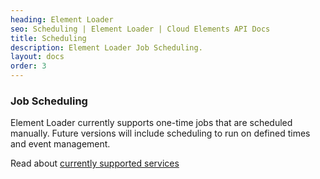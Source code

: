```yaml
---
heading: Element Loader
seo: Scheduling | Element Loader | Cloud Elements API Docs
title: Scheduling
description: Element Loader Job Scheduling.
layout: docs
order: 3
---
```


### Job Scheduling

Element Loader currently supports one-time jobs that are scheduled manually. Future versions will include scheduling to run on defined times and event management.

Read about [currently supported services](supported-services.html)
